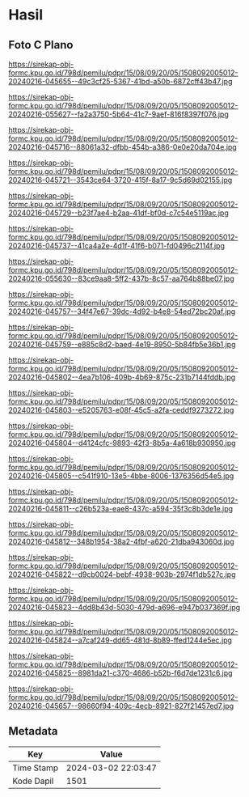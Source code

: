 # Hasil

## Foto C Plano

https://sirekap-obj-formc.kpu.go.id/798d/pemilu/pdpr/15/08/09/20/05/1508092005012-20240216-045655--49c3cf25-5367-41bd-a50b-6872cff43b47.jpg

https://sirekap-obj-formc.kpu.go.id/798d/pemilu/pdpr/15/08/09/20/05/1508092005012-20240216-055627--fa2a3750-5b64-41c7-9aef-816f8397f076.jpg

https://sirekap-obj-formc.kpu.go.id/798d/pemilu/pdpr/15/08/09/20/05/1508092005012-20240216-045716--88061a32-dfbb-454b-a386-0e0e20da704e.jpg

https://sirekap-obj-formc.kpu.go.id/798d/pemilu/pdpr/15/08/09/20/05/1508092005012-20240216-045721--3543ce64-3720-415f-8a17-9c5d69d02155.jpg

https://sirekap-obj-formc.kpu.go.id/798d/pemilu/pdpr/15/08/09/20/05/1508092005012-20240216-045729--b23f7ae4-b2aa-41df-bf0d-c7c54e5119ac.jpg

https://sirekap-obj-formc.kpu.go.id/798d/pemilu/pdpr/15/08/09/20/05/1508092005012-20240216-045737--41ca4a2e-4d1f-41f6-b071-fd0496c2114f.jpg

https://sirekap-obj-formc.kpu.go.id/798d/pemilu/pdpr/15/08/09/20/05/1508092005012-20240216-055630--83ce9aa8-5ff2-437b-8c57-aa764b88be07.jpg

https://sirekap-obj-formc.kpu.go.id/798d/pemilu/pdpr/15/08/09/20/05/1508092005012-20240216-045757--34f47e67-39dc-4d92-b4e8-54ed72bc20af.jpg

https://sirekap-obj-formc.kpu.go.id/798d/pemilu/pdpr/15/08/09/20/05/1508092005012-20240216-045759--e885c8d2-baed-4e19-8950-5b84fb5e36b1.jpg

https://sirekap-obj-formc.kpu.go.id/798d/pemilu/pdpr/15/08/09/20/05/1508092005012-20240216-045802--4ea7b106-409b-4b69-875c-231b7144fddb.jpg

https://sirekap-obj-formc.kpu.go.id/798d/pemilu/pdpr/15/08/09/20/05/1508092005012-20240216-045803--e5205763-e08f-45c5-a2fa-ceddf9273272.jpg

https://sirekap-obj-formc.kpu.go.id/798d/pemilu/pdpr/15/08/09/20/05/1508092005012-20240216-045804--d4124cfc-9893-42f3-8b5a-4a618b930950.jpg

https://sirekap-obj-formc.kpu.go.id/798d/pemilu/pdpr/15/08/09/20/05/1508092005012-20240216-045805--c541f910-13e5-4bbe-8006-1376356d54e5.jpg

https://sirekap-obj-formc.kpu.go.id/798d/pemilu/pdpr/15/08/09/20/05/1508092005012-20240216-045811--c26b523a-eae8-437c-a594-35f3c8b3de1e.jpg

https://sirekap-obj-formc.kpu.go.id/798d/pemilu/pdpr/15/08/09/20/05/1508092005012-20240216-045812--348b1954-38a2-4fbf-a620-21dba943060d.jpg

https://sirekap-obj-formc.kpu.go.id/798d/pemilu/pdpr/15/08/09/20/05/1508092005012-20240216-045822--d9cb0024-bebf-4938-903b-2974f1db527c.jpg

https://sirekap-obj-formc.kpu.go.id/798d/pemilu/pdpr/15/08/09/20/05/1508092005012-20240216-045823--4dd8b43d-5030-479d-a696-e947b037369f.jpg

https://sirekap-obj-formc.kpu.go.id/798d/pemilu/pdpr/15/08/09/20/05/1508092005012-20240216-045824--a7caf249-dd65-481d-8b89-ffed1244e5ec.jpg

https://sirekap-obj-formc.kpu.go.id/798d/pemilu/pdpr/15/08/09/20/05/1508092005012-20240216-045825--8981da21-c370-4686-b52b-f6d7de1231c6.jpg

https://sirekap-obj-formc.kpu.go.id/798d/pemilu/pdpr/15/08/09/20/05/1508092005012-20240216-045657--98660f94-409c-4ecb-8921-827f21457ed7.jpg


## Metadata

| Key        | Value               |
| ---------- | ------------------- |
| Time Stamp | 2024-03-02 22:03:47 |
| Kode Dapil | 1501                |



